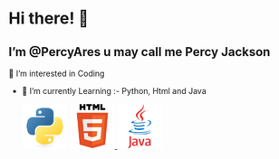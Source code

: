 <h1>Hi there! <span class="wave">👋</span></h1>

I’m @PercyAres u may call me Percy Jackson
- 

👀 I’m interested in Coding
- 🌱 I’m currently Learning :- Python, Html and Java 

  <img src="https://raw.githubusercontent.com/devicons/devicon/master/icons/python/python-original.svg" alt="python" width="80" height="80"/> </a> <a href="https://www.python.org/" target="_blank">  <img src="https://raw.githubusercontent.com/devicons/devicon/master/icons/html5/html5-original-wordmark.svg" alt="python" width="80" height="80"/> </a> <a href="https://html.com/" target="_blank">  <img src="https://raw.githubusercontent.com/devicons/devicon/master/icons/java/java-original-wordmark.svg" alt="python" width="80" height="80"/> </a> <a href="https://www.java.com/en/" target="_blank">


<!---
PercyAres/PercyAres is a ✨ special ✨ repository because its `README.md` (this file) appears on your GitHub profile.
You can click the Preview link to take a look at your changes.
--->
